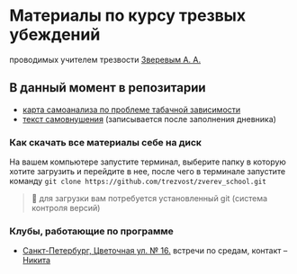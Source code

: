 # Материалы по курсу трезвых убеждений

проводимых учителем трезвости [Зверевым А. А.](https://vk.com/id746796951)

## В данный момент в репозитарии
* [карта самоанализа по проблеме табачной зависимости](./%D0%BA%D0%B0%D1%80%D1%82%D1%8B%20%D1%81%D0%B0%D0%BC%D0%BE%D0%B0%D0%BD%D0%B0%D0%BB%D0%B8%D0%B7%D0%B0/%D1%82%D0%B0%D0%B1%D0%B0%D1%87%D0%BD%D0%B0%D1%8F)
* [текст самовнушения](./%D1%82%D0%B5%D0%BA%D1%81%D1%82%20%D1%81%D0%B0%D0%BC%D0%BE%D0%B2%D0%BD%D1%83%D1%88%D0%B5%D0%BD%D0%B8%D1%8F/) (записывается после заполнения дневника)

### Как скачать все материалы себе на диск
На вашем компьютере запустите терминал, выберите папку в которую хотите загрузить и перейдите в нее, после чего в терминале запустите команду
```git clone https://github.com/trezvost/zverev_school.git```
> 🚨 для загрузки вам потребуется установленный git (система контроля версий)

### Клубы, работающие по программе
* [Санкт-Петербург, Цветочная ул. № 16.](https://yandex.ru/maps/-/CDBQiZ5d)
    встречи по средам, контакт – [Никита](https://vk.com/rnik95)
